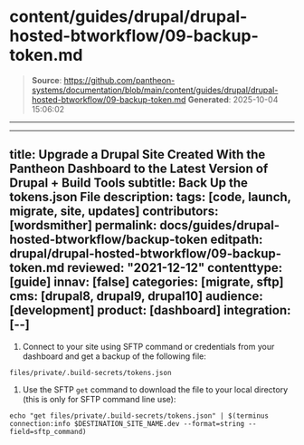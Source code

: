# content/guides/drupal/drupal-hosted-btworkflow/09-backup-token.md

> **Source**: https://github.com/pantheon-systems/documentation/blob/main/content/guides/drupal/drupal-hosted-btworkflow/09-backup-token.md
> **Generated**: 2025-10-04 15:06:02

---

---
title: Upgrade a Drupal Site Created With the Pantheon Dashboard to the Latest Version of Drupal + Build Tools
subtitle: Back Up the tokens.json File
description: 
tags: [code, launch, migrate, site, updates]
contributors: [wordsmither]
permalink: docs/guides/drupal-hosted-btworkflow/backup-token
editpath: drupal/drupal-hosted-btworkflow/09-backup-token.md
reviewed: "2021-12-12"
contenttype: [guide]
innav: [false]
categories: [migrate, sftp]
cms: [drupal8, drupal9, drupal10]
audience: [development]
product: [dashboard]
integration: [--]
---

1. Connect to your site using SFTP command or credentials from your dashboard and get a backup of the following file:

  ```bash{promptUser: user}
  files/private/.build-secrets/tokens.json
  ```

1. Use the SFTP `get` command to download the file to your local directory (this is only for SFTP command line use):

  ```bash{promptUser: user}
  echo "get files/private/.build-secrets/tokens.json" | $(terminus connection:info $DESTINATION_SITE_NAME.dev --format=string --field=sftp_command)
  ```
